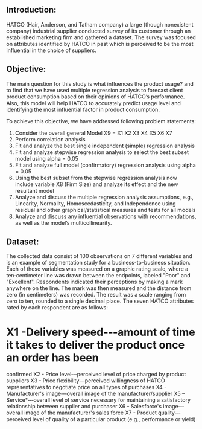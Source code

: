## Introduction:
HATCO (Hair, Anderson, and Tatham company) a large (though nonexistent company) industrial supplier
conducted survey of its customer through an established marketing firm and gathered a dataset. The survey
was focused on attributes identified by HATCO in past which is perceived to be the most influential in
the choice of suppliers.

## Objective:
The main question for this study is what influences the product usage? and to find that we have used
multiple regression analysis to forecast client product consumption based on their opinions of HATCO’s
performance. Also, this model will help HATCO to accurately predict usage level and identifying the most
influential factor in product consumption.

To achieve this objective, we have addressed following problem statements:
1. Consider the overall general Model X9 = X1 X2 X3 X4 X5 X6 X7
2. Perform correlation analysis
3. Fit and analyze the best single independent (simple) regression analysis
4. Fit and analyze stepwise regression analysis to select the best subset model using alpha = 0.05
5. Fit and analyze full model (confirmatory) regression analysis using alpha = 0.05
6. Using the best subset from the stepwise regression analysis now include variable X8 (Firm Size)
and analyze its effect and the new resultant model
7. Analyze and discuss the multiple regression analysis assumptions, e.g., Linearity, Normality,
Homoscedasticity, and Independence using residual and other graphical/statistical measures and
tests for all models
8. Analyze and discuss any influential observations with recommendations, as well as the model’s
multicollinearity.

## Dataset:
The collected data consist of 100 observations on 7 different variables and is an example of segmentation
study for a business-to-business situation.
Each of these variables was measured on a graphic rating scale, where a ten‐centimeter line was drawn
between the endpoints, labeled "Poor" and "Excellent". Respondents indicated their perceptions by
making a mark anywhere on the line. The mark was then measured and the distance from zero (in
centimeters) was recorded. The result was a scale ranging from zero to ten, rounded to a single decimal
place. The seven HATCO attributes rated by each respondent are as follows:
# X1 -Delivery speed‐‐‐amount of time it takes to deliver the product once an order has been
confirmed
X2 - Price level‐‐‐perceived level of price charged by product suppliers
X3 - Price flexibility‐‐‐perceived willingness of HATCO representatives to negotiate price on all
types of purchases
X4 - Manufacturer's image‐‐‐overall image of the manufacturer/supplier
X5 – Service*‐‐‐overall level of service necessary for maintaining a satisfactory relationship
between supplier and purchaser
X6 - Salesforce's image‐‐‐overall image of the manufacturer's sales force
X7 - Product quality‐‐‐perceived level of quality of a particular product (e.g., performance or
yield)
